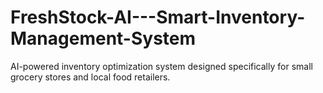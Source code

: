 # FreshStock-AI---Smart-Inventory-Management-System
AI-powered inventory optimization system designed specifically for small grocery stores and local food retailers.
